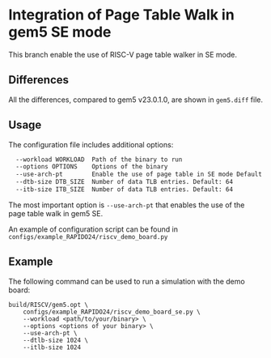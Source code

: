 # Integration of Page Table Walk in gem5 SE mode
This branch enable the use of RISC-V page table walker in SE mode.

## Differences
All the differences, compared to gem5 v23.0.1.0, are shown in ```gem5.diff``` file.

## Usage
The configuration file includes additional options:
```bash
  --workload WORKLOAD  Path of the binary to run
  --options OPTIONS    Options of the binary
  --use-arch-pt        Enable the use of page table in SE mode Default: False
  --dtb-size DTB_SIZE  Number of data TLB entries. Default: 64
  --itb-size ITB_SIZE  Number of data TLB entries. Default: 64
```
The most important option is ```--use-arch-pt``` that enables the use of the page table walk in gem5 SE.

An example of configuration script can be found in ```configs/example_RAPIDO24/riscv_demo_board.py```

## Example
The following command can be used to run a simulation with the demo board:
```
build/RISCV/gem5.opt \
    configs/example_RAPIDO24/riscv_demo_board_se.py \
    --workload <path/to/your/binary> \
    --options <options of your binary> \
    --use-arch-pt \
    --dtlb-size 1024 \
    --itlb-size 1024
```